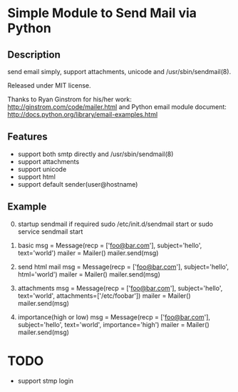 # Simple Module to Send Mail via Python

## Description

send email simply, support attachments, unicode and /usr/sbin/sendmail(8).

Released under MIT license.

Thanks to Ryan Ginstrom for his/her work: http://ginstrom.com/code/mailer.html and 
Python email module document: http://docs.python.org/library/email-examples.html

## Features

* support both smtp directly and /usr/sbin/sendmail(8)
* support attachments
* support unicode
* support html
* support default sender(user@hostname)

## Example

0. startup sendmail if required
   sudo /etc/init.d/sendmail start
   or
   sudo service sendmail start

1. basic
    msg = Message(recp = ['foo@bar.com'], subject='hello', text='world') 
    mailer = Mailer()
    mailer.send(msg)
2. send html mail
    msg = Message(recp = ['foo@bar.com'], subject='hello', html='<html><body>world</body></html>') 
    mailer = Mailer()
    mailer.send(msg)
3. attachments
    msg = Message(recp = ['foo@bar.com'], subject='hello', text='world', attachments=['/etc/foobar']) 
    mailer = Mailer()
    mailer.send(msg)
4. importance(high or low)
    msg = Message(recp = ['foo@bar.com'], subject='hello', text='world', importance='high') 
    mailer = Mailer()
    mailer.send(msg)


# TODO

* support stmp login
